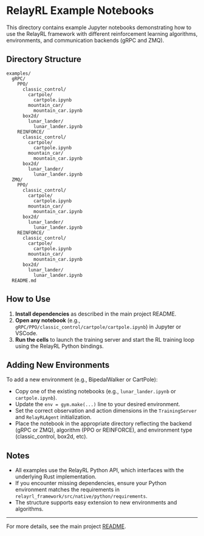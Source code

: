 # RelayRL Example Notebooks

This directory contains example Jupyter notebooks demonstrating how to use the RelayRL framework with different reinforcement learning algorithms, environments, and communication backends (gRPC and ZMQ).

## Directory Structure

```
examples/
  gRPC/
    PPO/
      classic_control/
        cartpole/
          cartpole.ipynb
        mountain_car/
          mountain_car.ipynb
      box2d/
        lunar_lander/
          lunar_lander.ipynb
    REINFORCE/
      classic_control/
        cartpole/
          cartpole.ipynb
        mountain_car/
          mountain_car.ipynb
      box2d/
        lunar_lander/
          lunar_lander.ipynb
  ZMQ/
    PPO/
      classic_control/
        cartpole/
          cartpole.ipynb
        mountain_car/
          mountain_car.ipynb
      box2d/
        lunar_lander/
          lunar_lander.ipynb
    REINFORCE/
      classic_control/
        cartpole/
          cartpole.ipynb
        mountain_car/
          mountain_car.ipynb
      box2d/
        lunar_lander/
          lunar_lander.ipynb
  README.md
```

## How to Use

1. **Install dependencies** as described in the main project README.
2. **Open any notebook** (e.g., `gRPC/PPO/classic_control/cartpole/cartpole.ipynb`) in Jupyter or VSCode.
3. **Run the cells** to launch the training server and start the RL training loop using the RelayRL Python bindings.

## Adding New Environments

To add a new environment (e.g., BipedalWalker or CartPole):
- Copy one of the existing notebooks (e.g., `lunar_lander.ipynb` or `cartpole.ipynb`).
- Update the `env = gym.make(...)` line to your desired environment.
- Set the correct observation and action dimensions in the `TrainingServer` and `RelayRLAgent` initialization.
- Place the notebook in the appropriate directory reflecting the backend (gRPC or ZMQ), algorithm (PPO or REINFORCE), and environment type (classic_control, box2d, etc).

## Notes

- All examples use the RelayRL Python API, which interfaces with the underlying Rust implementation.
- If you encounter missing dependencies, ensure your Python environment matches the requirements in `relayrl_framework/src/native/python/requirements`.
- The structure supports easy extension to new environments and algorithms.

---

For more details, see the main project [README](../README.md).
